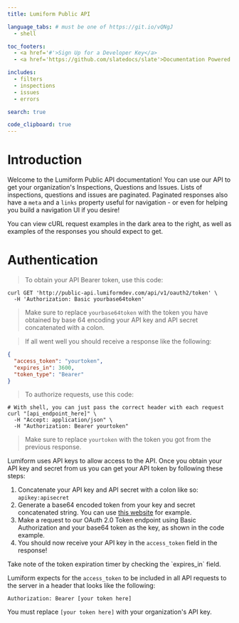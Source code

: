 ```yaml
---
title: Lumiform Public API

language_tabs: # must be one of https://git.io/vQNgJ
  - shell

toc_footers:
  - <a href='#'>Sign Up for a Developer Key</a>
  - <a href='https://github.com/slatedocs/slate'>Documentation Powered by Slate</a>

includes:
  - filters
  - inspections 
  - issues
  - errors

search: true

code_clipboard: true
---
```


# Introduction

Welcome to the Lumiform Public API documentation! You can use our API to get your organization's Inspections, Questions and Issues.
Lists of inspections, questions and issues are paginated. Paginated responses also have a `meta` and a `links` property 
useful for navigation - or even for helping you build a navigation UI if you desire!
 
You can view cURL request examples in the dark area to the right, as well as examples of the responses you should expect to get.

# Authentication

> To obtain your API Bearer token, use this code:

```shell
curl GET 'http://public-api.lumiformdev.com/api/v1/oauth2/token' \
  -H 'Authorization: Basic yourbase64token'
```

> Make sure to replace `yourbase64token` with the token you have obtained by base 64 encoding your API key and API secret concatenated with a colon.

> If all went well you should receive a response like the following:

```json
{
  "access_token": "yourtoken",
  "expires_in": 3600,
  "token_type": "Bearer"
}
```

> To authorize requests, use this code:

```shell
# With shell, you can just pass the correct header with each request
curl "[api_endpoint_here]" \
  -H "Accept: application/json" \
  -H "Authorization: Bearer yourtoken"
```

> Make sure to replace `yourtoken` with the token you got from the previous response.

Lumiform uses API keys to allow access to the API. Once you obtain your API key and secret from us you can get your API token by following these steps:

1. Concatenate your API key and API secret with a colon like so: `apikey:apisecret`
2. Generate a base64 encoded token from your key and secret concatenated string. You can use [this website](https://www.base64encode.org/) for example.
3. Make a request to our OAuth 2.0 Token endpoint using Basic Authorization and your base64 token as the key, as shown in the code example.
4. You should now receive your API key in the `access_token` field in the response!

<aside class="notice">
Take note of the token expiration timer by checking the `expires_in` field.
</aside>

Lumiform expects for the `access_token` to be included in all API requests to the server in a header that looks like the following:

`Authorization: Bearer [your token here]`

<aside class="notice">
You must replace <code>[your token here]</code> with your organization's API key.
</aside>
